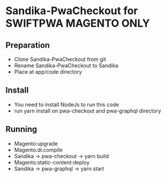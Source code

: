 # Sandika-PwaCheckout for SWIFTPWA MAGENTO ONLY

## Preparation
- Clone Sandika-PwaCheckout from git
- Rename Sandika-PwaCheckout to Sandika
- Place at app/code directory

## Install
- You need to install NodeJs to run this code
- run yarn install on pwa-checkout and pwa-graphql directory

## Running
- Magento:upgrade
- Magento:di:compile
- Sandika -> pwa-checkout -> yarn build
- Magento:static-content:deploy
- Sandika -> pwa-graphql -> yarn start

